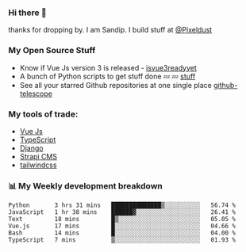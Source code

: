 ### Hi there 👋

thanks for dropping by.
I am Sandip. I build stuff at [@Pixeldust](github.com/pixeldust-in/)

###  **My Open Source Stuff**

 - Know if Vue Js version 3 is released -  [isvue3readyyet](https://github.com/sandiprb/isvue3readyyet)
 - A bunch of Python scripts to get stuff done 💤 💤 [stuff](https://github.com/sandiprb/stuff)
 - See all your starred Github repositories at one single place [github-telescope](https://github.com/sandiprb/github-telescope)



###  **My tools of trade:**
 - [Vue Js](https://github.com/vuejs/vue/)
 - [TypeScript](https://github.com/microsoft/TypeScript)
 - [Django](github.com/django/django)
 - [Strapi CMS](github.com/strapi/strapi)
 - [tailwindcss](https://github.com/tailwindlabs/tailwindcss)


###  📊 **My Weekly development breakdown**
<!--START_SECTION:waka-->

```text
Python       3 hrs 31 mins   ██████████████▒░░░░░░░░░░   56.74 %
JavaScript   1 hr 38 mins    ██████▓░░░░░░░░░░░░░░░░░░   26.41 %
Text         18 mins         █▒░░░░░░░░░░░░░░░░░░░░░░░   05.05 %
Vue.js       17 mins         █░░░░░░░░░░░░░░░░░░░░░░░░   04.66 %
Bash         14 mins         █░░░░░░░░░░░░░░░░░░░░░░░░   04.00 %
TypeScript   7 mins          ▒░░░░░░░░░░░░░░░░░░░░░░░░   01.93 %
```

<!--END_SECTION:waka-->
